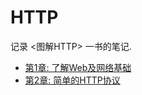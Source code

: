 # HTTP #

记录 <图解HTTP> 一书的笔记.

- [第1章: 了解Web及网络基础](./chapter01.md)
- [第2章: 简单的HTTP协议](./chapter02.md)
